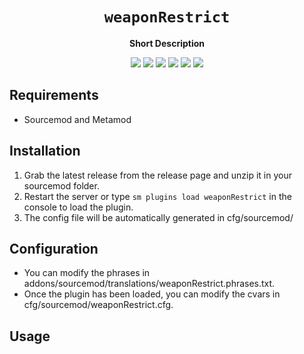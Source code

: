 <div align="center">
  <h1><code>weaponRestrict</code></h1>
  <p>
    <strong>Short Description</strong>
  </p>
  <p style="margin-bottom: 0.5ex;">
    <img
        src="https://img.shields.io/github/downloads/StannArax/weaponRestrict/total"
    />
    <img
        src="https://img.shields.io/github/last-commit/StannArax/weaponRestrict"
    />
    <img
        src="https://img.shields.io/github/issues/StannArax/weaponRestrict"
    />
    <img
        src="https://img.shields.io/github/issues-closed/StannArax/weaponRestrict"
    />
    <img
        src="https://img.shields.io/github/repo-size/StannArax/weaponRestrict"
    />
    <img
        src="https://img.shields.io/github/workflow/status/StannArax/weaponRestrict/Compile%20and%20release"
    />
  </p>
</div>


## Requirements ##
- Sourcemod and Metamod


## Installation ##
1. Grab the latest release from the release page and unzip it in your sourcemod folder.
2. Restart the server or type `sm plugins load weaponRestrict` in the console to load the plugin.
3. The config file will be automatically generated in cfg/sourcemod/

## Configuration ##
- You can modify the phrases in addons/sourcemod/translations/weaponRestrict.phrases.txt.
- Once the plugin has been loaded, you can modify the cvars in cfg/sourcemod/weaponRestrict.cfg.


## Usage ##

